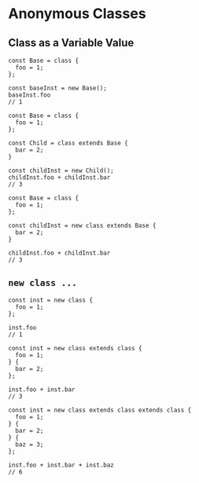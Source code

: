 # Anonymous Classes

## Class as a Variable Value

```
const Base = class {
  foo = 1;
};

const baseInst = new Base();
baseInst.foo
// 1
```

```
const Base = class {
  foo = 1;
};

const Child = class extends Base {
  bar = 2;
}

const childInst = new Child();
childInst.foo + childInst.bar
// 3
```

```
const Base = class {
  foo = 1;
};

const childInst = new class extends Base {
  bar = 2;
}

childInst.foo + childInst.bar
// 3
```

## `new class ...`

```
const inst = new class {
  foo = 1;
};

inst.foo
// 1
```

```
const inst = new class extends class {
  foo = 1;
} {
  bar = 2;
};

inst.foo + inst.bar
// 3
```

```
const inst = new class extends class extends class {
  foo = 1;
} {
  bar = 2;
} {
  baz = 3;
};

inst.foo + inst.bar + inst.baz
// 6
```


